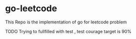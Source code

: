 # go-leetcode
This Repo is the implementation of go for leetcode problem

TODO Trying to fullfilled with test , test courage target is 90%
